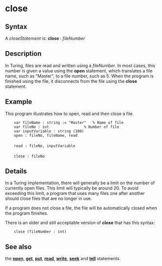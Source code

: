 
# close

## Syntax
A _closeStatement_ is:   **close** : _fileNumber_

## Description
In Turing, files are read and written using a _fileNumber_. In most cases, this number is given a value using the **open** statement, which translates a file name, such as "Master", to a file number, such as 5. When the program is finished using the file, it disconnects from the file using the **close** statement.


## Example
This program illustrates how to open, read and then close a file.

        var fileName : string := "Master"   % Name of file
        var fileNo : int                % Number of file
        var inputVariable : string (100)
        open : fileNo, fileName, read
        
        read : fileNo, inputVariable
        
        close : fileNo
## Details
In a Turing implementation, there will generally be a limit on the number of currently open files. This limit will typically be around 20. To avoid exceeding this limit, a program that uses many files one after another should close files that are no longer in use.

If a program does not close a file, the file will be automatically closed when the program finishes.

There is an older and still acceptable version of **close** that has this syntax:

        close (fileNumber : int)
## See also
the **[open](open.html)**, **[get](get.html)**, **[put](put.html)**, **[read](read.html)**, **[write](write.html)**, **[seek](seek.html)** and **[tell](tell.html)** statements.

